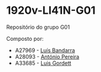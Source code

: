 # 1920v-LI41N-G01
Repositório do grupo G01

Composto por:
- A27969 - [Luís Bandarra](https://github.com/laruibasar)
- A28093 - [António Pereira](https://github.com/ambccp)
- A33685 - [Luis Gordett](https://github.com/gordett)
